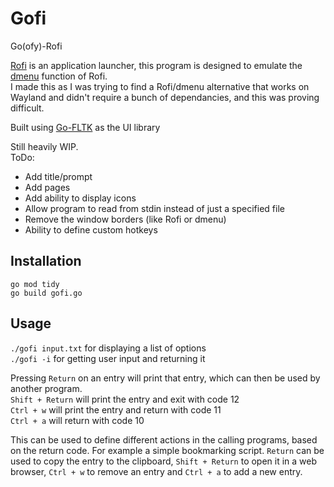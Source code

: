 # Gofi

Go(ofy)-Rofi

[Rofi](https://github.com/davatorium/rofi) is an application launcher, this program is designed to emulate the [dmenu](https://tools.suckless.org/dmenu/) function of Rofi.  
I made this as I was trying to find a Rofi/dmenu alternative that works on Wayland and didn't require a bunch of dependancies, and this was proving difficult.

Built using [Go-FLTK](https://github.com/pwiecz/go-fltk) as the UI library

Still heavily WIP.  
ToDo:
* Add title/prompt
* Add pages
* Add ability to display icons
* Allow program to read from stdin instead of just a specified file
* Remove the window borders (like Rofi or dmenu)
* Ability to define custom hotkeys

## Installation

`go mod tidy`  
`go build gofi.go`

## Usage

`./gofi input.txt` for displaying a list of options  
`./gofi -i` for getting user input and returning it

Pressing `Return` on an entry will print that entry, which can then be used by another program.  
`Shift + Return` will print the entry and exit with code 12  
`Ctrl + w` will print the entry and return with code 11  
`Ctrl + a` will return with code 10

This can be used to define different actions in the calling programs, based on the return code. For example a simple bookmarking script. `Return` can be used to copy the entry to the clipboard, `Shift + Return` to open it in a web browser, `Ctrl + w` to remove an entry and `Ctrl + a` to add a new entry.
